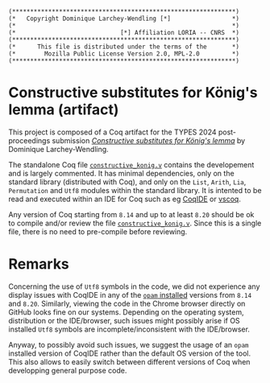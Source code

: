 ```
(**************************************************************)
(*   Copyright Dominique Larchey-Wendling [*]                 *)
(*                                                            *)
(*                             [*] Affiliation LORIA -- CNRS  *)
(**************************************************************)
(*      This file is distributed under the terms of the       *)
(*        Mozilla Public License Version 2.0, MPL-2.0         *)
(**************************************************************)
```

# Constructive substitutes for König's lemma (artifact)

This project is composed of a Coq artifact for the TYPES 2024 post-proceedings submission
[_Constructive substitutes for König's lemma_](https://members.loria.fr/DLarchey/files/papers/types-post-2024.pdf) 
by Dominique Larchey-Wendling.

The standalone Coq file [`constructive_konig.v`](constructive_konig.v)
contains the developement and is largely commented. It has minimal dependencies, only on the standard 
library (distributed with Coq), and only on the `List`, `Arith`, `Lia`, `Permutation` and `Utf8` 
modules within the standard library. 
It is intented to be read and executed within an IDE for Coq such as 
eg [CoqIDE](https://coq.inria.fr/download)
or [vscoq](https://github.com/coq-community/vscoq). 

Any version of Coq starting from `8.14` and up to at least `8.20` should be ok 
to compile and/or review the file [`constructive_konig.v`](constructive_konig.v).
Since this is a single file, there is no need to pre-compile before reviewing.

# Remarks

Concerning the use of `Utf8` symbols in the code, we did not experience any display issues 
with CoqIDE in any of the [`opam` installed](https://coq.inria.fr/opam-using.html) versions 
from `8.14` and `8.20`. 
Similarly, viewing the code in the Chrome browser directly on GitHub looks fine on our systems. 
Depending on the operating system, distribution or the IDE/browser, such issues might 
possibly arise if OS installed `Utf8` symbols are incomplete/inconsistent with the IDE/browser. 

Anyway, to possibly avoid such issues, we suggest the usage of an `opam` installed version 
of CoqIDE rather than the default OS version of the tool. This also allows to easily switch
between different versions of Coq when developping general purpose code.
